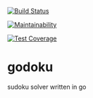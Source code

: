[![Build Status](https://travis-ci.org/thomaswhitcomb/clojoku.svg?branch=master)](https://travis-ci.org/thomaswhitcomb/clojoku)

[![Maintainability](https://api.codeclimate.com/v1/badges/a00cb2ea7a8a92021db0/maintainability)](https://codeclimate.com/github/thomaswhitcomb/godoku/maintainability)

[![Test Coverage](https://api.codeclimate.com/v1/badges/a00cb2ea7a8a92021db0/test_coverage)](https://codeclimate.com/github/thomaswhitcomb/godoku/test_coverage)

godoku
=========

sudoku solver written in go
